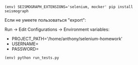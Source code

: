 ```
(env) SEISMOGRAPH_EXTENSIONS='selenium, mocker' pip install seismograph
```
Если не умеете пользоваться "export":

Run -> Edit Configurations -> Environment variables:

* PROJECT_PATH='/home/anthony/selenium-homework'
* USERNAME=
* PASSWORD=


```
(env) python run_tests.py
```
